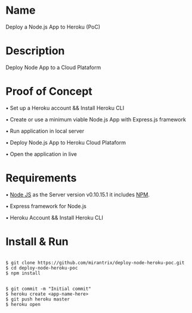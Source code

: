 

# Name
Deploy a Node.js App to Heroku (PoC)


# Description
Deploy Node App to a Cloud Plataform


# Proof of Concept

• Set up a Heroku account && Install Heroku CLI

• Create or use a minimum viable Node.js App with Express.js framework

• Run application in local server

• Deploy Node.js App to Heroku Cloud Plataform

• Open the application in live


# Requirements

• [Node JS](https://nodejs.org/en/download/) as the Server version v0.10.15.1 it includes [NPM](https://www.npmjs.com/).

• Express framework for Node.js

• Heroku Account && Install Heroku CLI


# Install & Run

```

$ git clone https://github.com/mirantrix/deploy-node-heroku-poc.git
$ cd deploy-node-heroku-poc
$ npm install

```

```

$ git commit -m "Initial commit"
$ heroku create <app-name-here>
$ git push heroku master
$ heroku open

```
